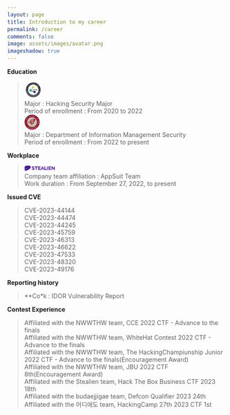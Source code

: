 ```yaml
---
layout: page
title: Introduction to my career
permalink: /career
comments: false
image: assets/images/avatar.png
imageshadow: true
---
```


**Education**<br/>
> <img src="/assets/images/hansei_logo.png" width="40px" alt="Hansei Logo"><br/>
> Major : Hacking Security Major<br/>
> Period of enrollment : From 2020 to 2022<br/>
> <img src="/assets/images/korea_univ_log.svg" width="35px" alt="Korea Univ Logo" class="korea_univ_logo"><br/>
> Major : Department of Information Management Security<br/>
> Period of enrollment : From 2022 to present

**Workplace**<br/>
> <img src="/assets/images/stealien_logo.png" width="70px" alt="Stealien Logo"><br/>
> Company team affiliation : AppSuit Team<br/>
> Work duration : From September 27, 2022, to present

**Issued CVE**<br/>
> CVE-2023-44144 <br/>
> CVE-2023-44474<br/>
> CVE-2023-44245<br/>
> CVE-2023-45759<br/>
> CVE-2023-46313<br/>
> CVE-2023-46622<br/>
> CVE-2023-47533<br/>
> CVE-2023-48320<br/>
> CVE-2023-49176

**Reporting history**
> **Co*k : IDOR Vulnerability Report

**Contest Experience**<br/>
> Affiliated with the NWWTHW team, CCE 2022 CTF - Advance to the finals<br/>
> Affiliated with the NWWTHW team, WhiteHat Contest 2022 CTF - Advance to the finals<br/>
> Affiliated with the NWWTHW team, The HackingChampiunship Junior 2022 CTF - Advance to the finals(Encouragement Award)<br/>
> Affiliated with the NWWTHW team, JBU 2022 CTF 8th(Encouragement Award)<br/>
> Affiliated with the Stealien team, Hack The Box Business CTF 2023 18th<br/>
> Affiliated with the budaejjigae team, Defcon Qualifier 2023 24th<br/>
> Affiliated with the 어디에도 team, HackingCamp 27th 2023 CTF 1st


